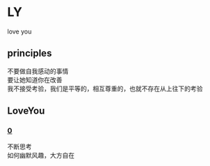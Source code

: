 # LY
love you


## principles
不要做自我感动的事情  
要让她知道你在改善  
我不接受考验，我们是平等的，相互尊重的，也就不存在从上往下的考验  



## LoveYou

### [0](./0.md)
不断思考  
如何幽默风趣，大方自在  


